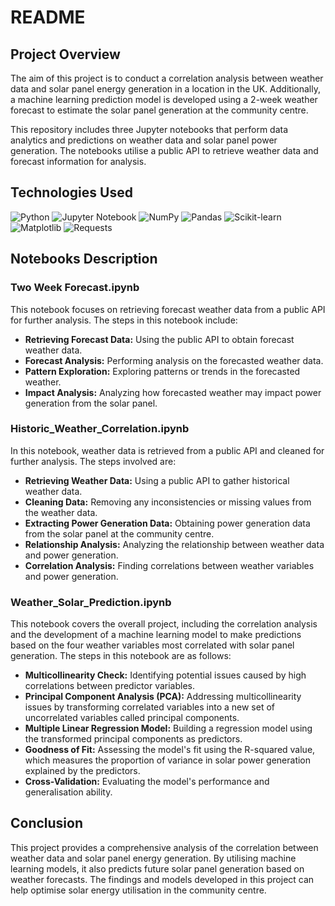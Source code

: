 
# README

## Project Overview

The aim of this project is to conduct a correlation analysis between weather data and solar panel energy generation in a location in the UK. Additionally, a machine learning prediction model is developed using a 2-week weather forecast to estimate the solar panel generation at the community centre.

This repository includes three Jupyter notebooks that perform data analytics and predictions on weather data and solar panel power generation. The notebooks utilise a public API to retrieve weather data and forecast information for analysis.

## Technologies Used

![Python](https://img.shields.io/badge/Python-3.x-blue.svg)
![Jupyter Notebook](https://img.shields.io/badge/Jupyter-Notebook-orange.svg)
![NumPy](https://img.shields.io/badge/NumPy-1.21-blue.svg)
![Pandas](https://img.shields.io/badge/Pandas-1.3-green.svg)
![Scikit-learn](https://img.shields.io/badge/Scikit--learn-0.24-orange.svg)
![Matplotlib](https://img.shields.io/badge/Matplotlib-3.4-yellow.svg)
![Requests](https://img.shields.io/badge/Requests-2.25-red.svg)


## Notebooks Description

### Two Week Forecast.ipynb

This notebook focuses on retrieving forecast weather data from a public API for further analysis. The steps in this notebook include:

- **Retrieving Forecast Data:** Using the public API to obtain forecast weather data.
- **Forecast Analysis:** Performing analysis on the forecasted weather data.
- **Pattern Exploration:** Exploring patterns or trends in the forecasted weather.
- **Impact Analysis:** Analyzing how forecasted weather may impact power generation from the solar panel.

### Historic_Weather_Correlation.ipynb

In this notebook, weather data is retrieved from a public API and cleaned for further analysis. The steps involved are:

- **Retrieving Weather Data:** Using a public API to gather historical weather data.
- **Cleaning Data:** Removing any inconsistencies or missing values from the weather data.
- **Extracting Power Generation Data:** Obtaining power generation data from the solar panel at the community centre.
- **Relationship Analysis:** Analyzing the relationship between weather data and power generation.
- **Correlation Analysis:** Finding correlations between weather variables and power generation.

### Weather_Solar_Prediction.ipynb

This notebook covers the overall project, including the correlation analysis and the development of a machine learning model to make predictions based on the four weather variables most correlated with solar panel generation. The steps in this notebook are as follows:

- **Multicollinearity Check:** Identifying potential issues caused by high correlations between predictor variables.
- **Principal Component Analysis (PCA):** Addressing multicollinearity issues by transforming correlated variables into a new set of uncorrelated variables called principal components.
- **Multiple Linear Regression Model:** Building a regression model using the transformed principal components as predictors.
- **Goodness of Fit:** Assessing the model's fit using the R-squared value, which measures the proportion of variance in solar power generation explained by the predictors.
- **Cross-Validation:** Evaluating the model's performance and generalisation ability.


## Conclusion

This project provides a comprehensive analysis of the correlation between weather data and solar panel energy generation. By utilising machine learning models, it also predicts future solar panel generation based on weather forecasts. The findings and models developed in this project can help optimise solar energy utilisation in the community centre.


